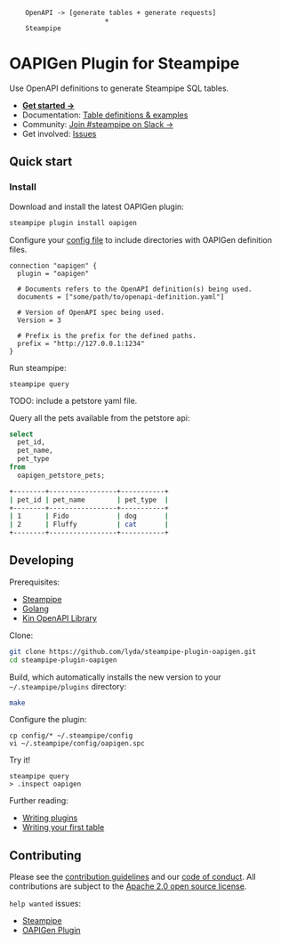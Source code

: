 ```
    OpenAPI -> [generate tables + generate requests]
                        +
    Steampipe
```

# OAPIGen Plugin for Steampipe

Use OpenAPI definitions to generate Steampipe SQL tables.

- **[Get started →](https://hub.steampipe.io/plugins/lyda/oapigen)**
- Documentation: [Table definitions & examples](https://hub.steampipe.io/plugins/lyda/oapigen/tables)
- Community: [Join #steampipe on Slack →](https://turbot.com/community/join)
- Get involved: [Issues](https://github.com/lyda/steampipe-plugin-oapigen/issues)

## Quick start

### Install

Download and install the latest OAPIGen plugin:

```bash
steampipe plugin install oapigen
```

Configure your [config file](https://hub.steampipe.io/plugins/lyda/oapigen#configuration) to include directories with OAPIGen definition files.

```hcl
connection "oapigen" {
  plugin = "oapigen"

  # Documents refers to the OpenAPI definition(s) being used.
  documents = ["some/path/to/openapi-definition.yaml"]

  # Version of OpenAPI spec being used.
  Version = 3 

  # Prefix is the prefix for the defined paths.
  prefix = "http://127.0.0.1:1234"
}
```

Run steampipe:

```shell
steampipe query
```

TODO: include a petstore yaml file.

Query all the pets available from the petstore api:

```sql
select
  pet_id,
  pet_name,
  pet_type
from
  oapigen_petstore_pets;
```

```sh
+--------+-----------------+-----------+
| pet_id | pet_name        | pet_type  |
+--------+-----------------+-----------+
| 1      | Fido            | dog       |
| 2      | Fluffy          | cat       |
+--------+-----------------+-----------+
```

## Developing

Prerequisites:

- [Steampipe](https://steampipe.io/downloads)
- [Golang](https://golang.org/doc/install)
- [Kin OpenAPI Library](https://github.com/getkin/kin-openapi)

Clone:

```sh
git clone https://github.com/lyda/steampipe-plugin-oapigen.git
cd steampipe-plugin-oapigen
```

Build, which automatically installs the new version to your `~/.steampipe/plugins` directory:

```sh
make
```

Configure the plugin:

```shell
cp config/* ~/.steampipe/config
vi ~/.steampipe/config/oapigen.spc
```

Try it!

```shell
steampipe query
> .inspect oapigen
```

Further reading:

- [Writing plugins](https://steampipe.io/docs/develop/writing-plugins)
- [Writing your first table](https://steampipe.io/docs/develop/writing-your-first-table)

## Contributing

Please see the [contribution guidelines](https://github.com/turbot/steampipe/blob/main/CONTRIBUTING.md) and our [code of conduct](https://github.com/turbot/steampipe/blob/main/CODE_OF_CONDUCT.md). All contributions are subject to the [Apache 2.0 open source license](https://github.com/lyda/steampipe-plugin-oapigen/blob/main/LICENSE).

`help wanted` issues:

- [Steampipe](https://github.com/turbot/steampipe/labels/help%20wanted)
- [OAPIGen Plugin](https://github.com/lyda/steampipe-plugin-oapigen/labels/help%20wanted)
